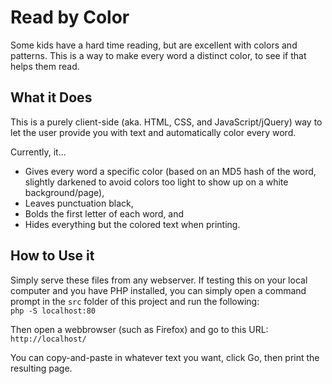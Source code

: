 # Read by Color
Some kids have a hard time reading, but are excellent with colors and patterns. 
This is a way to make every word a distinct color, to see if that helps them 
read.

## What it Does
This is a purely client-side (aka. HTML, CSS, and JavaScript/jQuery) way to let 
the user provide you with text and automatically color every word. 

Currently, it...

- Gives every word a specific color (based on an MD5 hash of the word, slightly
  darkened to avoid colors too light to show up on a white background/page),
- Leaves punctuation black,
- Bolds the first letter of each word, and
- Hides everything but the colored text when printing.

## How to Use it
Simply serve these files from any webserver. If testing this on your local 
computer and you have PHP installed, you can simply open a command prompt in 
the `src` folder of this project and run the following:  
```php -S localhost:80```

Then open a webbrowser (such as Firefox) and go to this URL:  
```http://localhost/```

You can copy-and-paste in whatever text you want, click Go, then print the 
resulting page.
